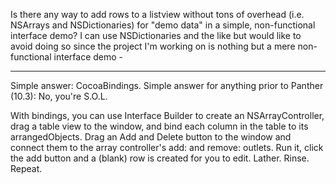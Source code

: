 Is there any way to add rows to a listview without tons of overhead (i.e. NSArrays and NSDictionaries) for "demo data" in a simple, non-functional interface demo? I can use NSDictionaries and the like but would like to avoid doing so since the project I'm working on is nothing but a mere non-functional interface demo -

----

Simple answer: CocoaBindings. Simple answer for anything prior to Panther (10.3): No, you're S.O.L.

With bindings, you can use Interface Builder to create an NSArrayController, drag a table view to the window, and bind each column in the table to its arrangedObjects. Drag an Add and Delete button to the window and connect them to the array controller's add: and remove: outlets. Run it, click the add button and a (blank) row is created for you to edit. Lather. Rinse. Repeat.
